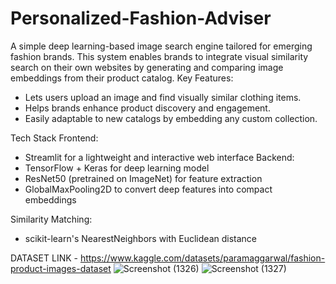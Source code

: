 # Personalized-Fashion-Adviser
A simple deep learning-based image search engine tailored for emerging fashion brands. This system enables brands to integrate visual similarity search on their own websites by generating and comparing image embeddings from their product catalog.
Key Features:
- Lets users upload an image and find visually similar clothing items.
- Helps brands enhance product discovery and engagement.
- Easily adaptable to new catalogs by embedding any custom collection.

Tech Stack
Frontend: 
- Streamlit for a lightweight and interactive web interface
Backend:
- TensorFlow + Keras for deep learning model
- ResNet50 (pretrained on ImageNet) for feature extraction
- GlobalMaxPooling2D to convert deep features into compact embeddings

Similarity Matching:
- scikit-learn's NearestNeighbors with Euclidean distance

DATASET LINK - https://www.kaggle.com/datasets/paramaggarwal/fashion-product-images-dataset
![Screenshot (1326)](https://github.com/Kushmathur1206/Fashion-Recommendation-System/assets/99969817/b7216fc2-b23e-4c4a-9aa0-0d4d7938200e)
![Screenshot (1327)](https://github.com/Kushmathur1206/Fashion-Recommendation-System/assets/99969817/322458e1-12db-4730-87fe-64b099885168)
